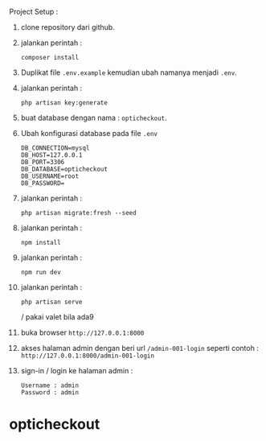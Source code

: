 Project Setup :

1. clone repository dari github.

2. jalankan perintah :

    ```
    composer install
    ```

3. Duplikat file `.env.example` kemudian ubah namanya menjadi `.env`.

4. jalankan perintah :

    ```
    php artisan key:generate
    ```

5. buat database dengan nama : `opticheckout`.

6. Ubah konfigurasi database pada file `.env`
    ```
    DB_CONNECTION=mysql
    DB_HOST=127.0.0.1
    DB_PORT=3306
    DB_DATABASE=opticheckout
    DB_USERNAME=root
    DB_PASSWORD=
    ```
7. jalankan perintah :
    ```
    php artisan migrate:fresh --seed
    ```
8. jalankan perintah :
    ```
    npm install
    ```
9. jalankan perintah :
    ```
    npm run dev
    ```
10. jalankan perintah :

    ```
    php artisan serve
    ```

    / pakai valet bila ada9

11. buka browser `http://127.0.0.1:8000`

12. akses halaman admin dengan beri url `/admin-001-login` seperti contoh : `http://127.0.0.1:8000/admin-001-login`

13. sign-in / login ke halaman admin :

    ```
    Username : admin
    Password : admin
    ```

# opticheckout